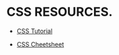 # CSS RESOURCES.

- [CSS Tutorial](https://www.w3schools.com/css/)

- [CSS Cheetsheet](https://websitesetup.org/wp-content/uploads/2019/11/wsu-css-cheat-sheet-gdocs.pdf)
